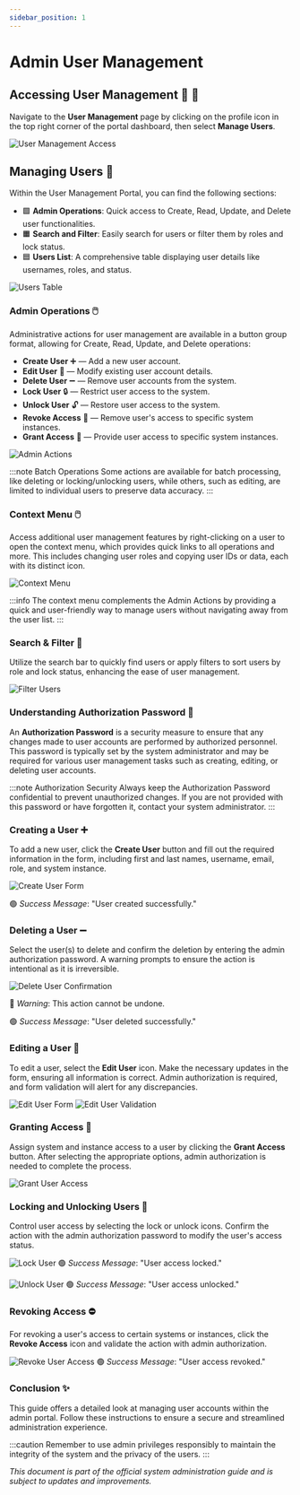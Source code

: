 ```yaml
---
sidebar_position: 1
---
```


# Admin User Management

## Accessing User Management :busts_in_silhouette: :door:

Navigate to the **User Management** page by clicking on the profile icon in the top right corner of the portal dashboard, then select **Manage Users**.

![User Management Access](assets/manage-users/main-page-account-open-manage-usres-and-my-account.png)

## Managing Users :wrench:

Within the User Management Portal, you can find the following sections:

- :green_square: **Admin Operations**: Quick access to Create, Read, Update, and Delete user functionalities.
- :orange_square: **Search and Filter**: Easily search for users or filter them by roles and lock status.
- :blue_square: **Users List**: A comprehensive table displaying user details like usernames, roles, and status.

![Users Table](assets/manage-users/users-landing-portal.png)

### Admin Operations :computer_mouse:

Administrative actions for user management are available in a button group format, allowing for Create, Read, Update, and Delete operations:

- **Create User** :heavy_plus_sign: — Add a new user account.
- **Edit User** :memo: — Modify existing user account details.
- **Delete User** :heavy_minus_sign: — Remove user accounts from the system.
- **Lock User** :lock: — Restrict user access to the system.
- **Unlock User** :unlock: — Restore user access to the system.
- **Revoke Access** :no_entry_sign: — Remove user's access to specific system instances.
- **Grant Access** :key: — Provide user access to specific system instances.

![Admin Actions](assets/manage-users/actions-items-by-default-disabled-some.png)

:::note Batch Operations
Some actions are available for batch processing, like deleting or locking/unlocking users, while others, such as editing, are limited to individual users to preserve data accuracy.
:::

### Context Menu :computer_mouse:

Access additional user management features by right-clicking on a user to open the context menu, which provides quick links to all operations and more. This includes changing user roles and copying user IDs or data, each with its distinct icon.

![Context Menu](assets/manage-users/users-landing-portal-context-menu-open.png)

:::info
The context menu complements the Admin Actions by providing a quick and user-friendly way to manage users without navigating away from the user list.
:::

### Search & Filter :mag_right:

Utilize the search bar to quickly find users or apply filters to sort users by role and lock status, enhancing the ease of user management.

![Filter Users](assets/manage-users/users-landing-portal-filter.png)

### Understanding Authorization Password :closed_lock_with_key:

An **Authorization Password** is a security measure to ensure that any changes made to user accounts are performed by authorized personnel. This password is typically set by the system administrator and may be required for various user management tasks such as creating, editing, or deleting user accounts.

:::note Authorization Security
Always keep the Authorization Password confidential to prevent unauthorized changes. If you are not provided with this password or have forgotten it, contact your system administrator.
:::

### Creating a User :heavy_plus_sign:

To add a new user, click the **Create User** button and fill out the required information in the form, including first and last names, username, email, role, and system instance.

![Create User Form](assets/manage-users/users-landing-portal-create-user.png)

🟢 _Success Message_: "User created successfully."

### Deleting a User :heavy_minus_sign:

Select the user(s) to delete and confirm the deletion by entering the admin authorization password. A warning prompts to ensure the action is intentional as it is irreversible.

![Delete User Confirmation](assets/manage-users/users-landing-portal-delete-user.png)

🔴 _Warning_: This action cannot be undone.

🟢 _Success Message_: "User deleted successfully."

### Editing a User :memo:

To edit a user, select the **Edit User** icon. Make the necessary updates in the form, ensuring all information is correct. Admin authorization is required, and form validation will alert for any discrepancies.

![Edit User Form](assets/manage-users/users-landing-portal-edit-user.png)
![Edit User Validation](assets/manage-users/users-landing-portal-edit-user-validation.png)

### Granting Access :key:

Assign system and instance access to a user by clicking the **Grant Access** button. After selecting the appropriate options, admin authorization is needed to complete the process.

![Grant User Access](assets/manage-users/users-landing-portal-grant-access.png)

### Locking and Unlocking Users :lock_with_ink_pen:

Control user access by selecting the lock or unlock icons. Confirm the action with the admin authorization password to modify the user's access status.

![Lock User](assets/manage-users/users-landing-portal-lock-user.png)
🟢 _Success Message_: "User access locked."

![Unlock User](assets/manage-users/users-landing-portal-unlock-user.png)
🟢 _Success Message_: "User access unlocked."

### Revoking Access :no_entry:

For revoking a user's access to certain systems or instances, click the **Revoke Access** icon and validate the action with admin authorization.

![Revoke User Access](assets/manage-users/users-landing-portal-revoke-access.png)
🟢 _Success Message_: "User access revoked."

### Conclusion :sparkles:

This guide offers a detailed look at managing user accounts within the admin portal. Follow these instructions to ensure a secure and streamlined administration experience.

:::caution
Remember to use admin privileges responsibly to maintain the integrity of the system and the privacy of the users.
:::

_This document is part of the official system administration guide and is subject to updates and improvements._

